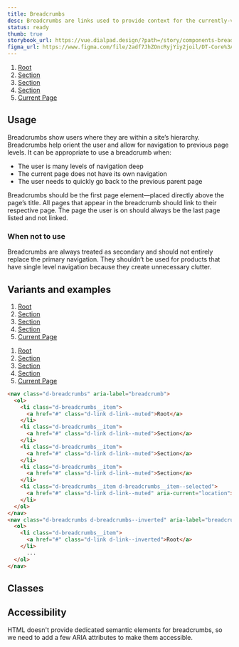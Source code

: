 ```yaml
---
title: Breadcrumbs
desc: Breadcrumbs are links used to provide context for the currently-viewed page and where it is located within the overall site structure.
status: ready
thumb: true
storybook_url: https://vue.dialpad.design/?path=/story/components-breadcrumbs--default
figma_url: https://www.figma.com/file/2adf7JhZOncRyjYiy2joil/DT-Core%3A-Components-7?node-id=8918%3A21306&viewport=-61%2C443%2C1.12&t=xHutRjwo1o5zMTgT-11
---
```

<code-well-header>
  <nav class="d-breadcrumbs" aria-label="breadcrumb">
    <ol>
      <li class="d-breadcrumbs__item">
        <a href="#" class="d-link d-link--muted">Root</a>
      </li>
      <li class="d-breadcrumbs__item">
        <a href="#" class="d-link d-link--muted">Section</a>
      </li>
      <li class="d-breadcrumbs__item">
        <a href="#" class="d-link d-link--muted">Section</a>
      </li>
      <li class="d-breadcrumbs__item">
        <a href="#" class="d-link d-link--muted">Section</a>
      </li>
      <li class="d-breadcrumbs__item d-breadcrumbs__item--selected">
        <a href="#" class="d-link d-link--muted" aria-current="location">Current Page</a>
      </li>
    </ol>
  </nav>
</code-well-header>

<!-- <component-combinator component-name="DtBreadcrumbs" /> -->

## Usage

Breadcrumbs show users where they are within a site’s hierarchy. Breadcrumbs help orient the user and allow for navigation to previous page levels. It can be appropriate to use a breadcrumb when:

- The user is many levels of navigation deep
- The current page does not have its own navigation
- The user needs to quickly go back to the previous parent page

Breadcrumbs should be the first page element—placed directly above the page’s title. All pages that appear in the breadcrumb should link to their respective page. The page the user is on should always be the last page listed and not linked.

### When not to use

Breadcrumbs are always treated as secondary and should not entirely replace the primary navigation. They shouldn’t be used for products that have single level navigation because they create unnecessary clutter.

## Variants and examples

<code-well-header>
    <nav class="d-breadcrumbs" aria-label="breadcrumb">
        <ol>
            <li class="d-breadcrumbs__item">
                <a href="#" class="d-link d-link--muted">Root</a>
            </li>
            <li class="d-breadcrumbs__item">
                <a href="#" class="d-link d-link--muted">Section</a>
            </li>
            <li class="d-breadcrumbs__item">
                <a href="#" class="d-link d-link--muted">Section</a>
            </li>
            <li class="d-breadcrumbs__item">
                <a href="#" class="d-link d-link--muted">Section</a>
            </li>
            <li class="d-breadcrumbs__item d-breadcrumbs__item--selected">
                <a href="#" class="d-link d-link--muted" aria-current="location">Current Page</a>
            </li>
        </ol>
    </nav>
    <nav class="d-breadcrumbs d-breadcrumbs--inverted d-bgc-strong d-border-radius--md d-py16 d-px12 d-mxn12" aria-label="breadcrumb">
        <ol>
            <li class="d-breadcrumbs__item">
                <a href="#" class="d-link d-link--inverted">Root</a>
            </li>
            <li class="d-breadcrumbs__item">
                <a href="#" class="d-link d-link--inverted">Section</a>
            </li>
            <li class="d-breadcrumbs__item">
                <a href="#" class="d-link d-link--inverted">Section</a>
            </li>
            <li class="d-breadcrumbs__item">
                <a href="#" class="d-link d-link--inverted">Section</a>
            </li>
            <li class="d-breadcrumbs__item d-breadcrumbs__item--selected">
                <a href="#" class="d-link d-link--inverted" aria-current="location">Current Page</a>
            </li>
        </ol>
    </nav>
</code-well-header>

```html
<nav class="d-breadcrumbs" aria-label="breadcrumb">
  <ol>
    <li class="d-breadcrumbs__item">
      <a href="#" class="d-link d-link--muted">Root</a>
    </li>
    <li class="d-breadcrumbs__item">
      <a href="#" class="d-link d-link--muted">Section</a>
    </li>
    <li class="d-breadcrumbs__item">
      <a href="#" class="d-link d-link--muted">Section</a>
    </li>
    <li class="d-breadcrumbs__item">
      <a href="#" class="d-link d-link--muted">Section</a>
    </li>
    <li class="d-breadcrumbs__item d-breadcrumbs__item--selected">
      <a href="#" class="d-link d-link--muted" aria-current="location">Current Page</a>
    </li>
  </ol>
</nav>
<nav class="d-breadcrumbs d-breadcrumbs--inverted" aria-label="breadcrumb">
  <ol>
    <li class="d-breadcrumbs__item">
      <a href="#" class="d-link d-link--inverted">Root</a>
    </li>
      ...
  </ol>
</nav>
```

## Classes

<component-class-table component-name="breadcrumbs"></component-class-table>

## Accessibility

HTML doesn't provide dedicated semantic elements for breadcrumbs, so we need to add a few ARIA attributes to make them accessible.

<component-accessible-table component-name="breadcrumbs"></component-accessible-table>
